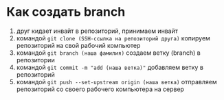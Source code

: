 # Как создать branch <br>
1. друг кидает инвайт в репозиторий, принимаем инвайт
2. командой `git clone (SSH-ссылка на репозиторий друга)` копируем репозиторий на свой рабочий компьютер
3. командой `git branch (наша фамилия)` создаем ветку (branch) в репозитории
4. командой `git commit -m "add (наша ветка)"` добавляем ветку в репозиторий
5. командой `git push --set-upstream origin (наша ветка)` отправляем репозиторий со своего рабочего компьютера на сервер


